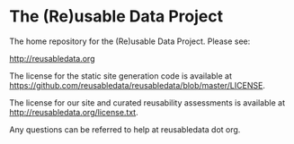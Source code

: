 # The (Re)usable Data Project

The home repository for the (Re)usable Data Project. Please see:

http://reusabledata.org

The license for the static site generation code is available at https://github.com/reusabledata/reusabledata/blob/master/LICENSE.

The license for our site and curated reusability assessments is available at http://reusabledata.org/license.txt.

Any questions can be referred to help at reusabledata dot org.
